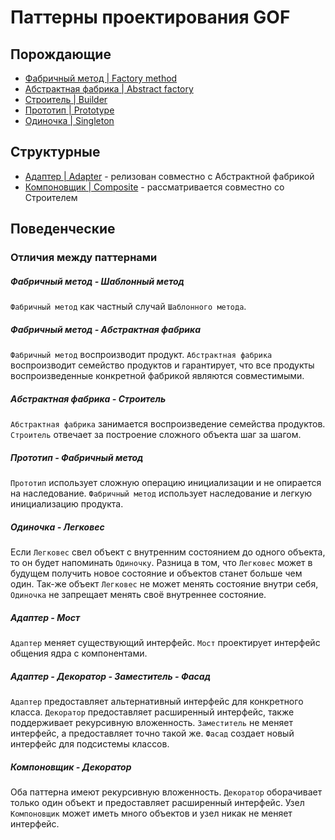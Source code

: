 # Паттерны проектирования GOF

## Порождающие

- [Фабричный метод | Factory method](src/DesignPatterns/FactoryMethod)
- [Абстрактная фабрика | Abstract factory](src/DesignPatterns/AbstractFactory)
- [Строитель | Builder](src/DesignPatterns/Builder)
- [Прототип | Prototype](src/DesignPatterns/Prototype)
- [Одиночка | Singleton](src/DesignPatterns/Singleton)

## Структурные

- [Адаптер | Adapter](src/DesignPatterns/Adapter) - релизован совместно с Абстрактной фабрикой
- [Компоновщик | Composite](src/DesignPatterns/Builder) - рассматривается совместно со Строителем

## Поведенческие


### Отличия между паттернами

##### Фабричный метод - Шаблонный метод

`Фабричный метод` как частный случай `Шаблонного метода`.

##### Фабричный метод - Абстрактная фабрика

`Фабричный метод` воспроизводит продукт. `Абстрактная фабрика` воспроизводит
семейство продуктов и гарантирует, что все продукты воспроизведенные конкретной
фабрикой являются совместимыми.

##### Абстрактная фабрика - Строитель

`Абстрактная фабрика` занимается воспроизведение семейства продуктов. `Строитель` отвечает за построение
сложного объекта шаг за шагом.

##### Прототип - Фабричный метод

`Прототип` использует сложную операцию инициализации и не опирается на наследование.
`Фабричный метод` использует наследование и легкую инициализацию продукта.

##### Одиночка - Легковес

Если `Легковес` свел объект с внутренним состоянием до одного объекта, то он
будет напоминать `Одиночку`. Разница в том, что `Легковес` может в будущем
получить новое состояние и объектов станет больше чем один. Так-же объект `Легковес`
не может менять состояние внутри себя, `Одиночка` не запрещает менять своё
внутреннее состояние.

##### Адаптер - Мост

`Адаптер` меняет существующий интерфейс. `Мост` проектирует интерфейс общения
ядра с компонентами.

##### Адаптер - Декоратор - Заместитель - Фасад

`Адаптер` предоставляет альтернативный интерфейс для конкретного класса.
`Декоратор` предоставляет расширенный интерфейс, также поддерживает рекурсивную вложенность.
`Заместитель` не меняет интерфейс, а предоставляет точно такой же.
`Фасад` создает новый интерфейс для подсистемы классов.

##### Компоновщик - Декоратор

Оба паттерна имеют рекурсивную вложенность. `Декоратор` оборачивает только
один объект и предоставляет расширенный интерфейс. Узел `Компоновщик` может
иметь много объектов и узел никак не меняет интерфейс.
